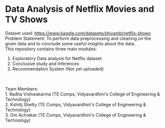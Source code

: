 # Data Analysis of Netflix Movies and TV Shows
Dataset used: https://www.kaggle.com/datasets/shivamb/netflix-shows
<br>
Problem Statement: To perform data preprocessing and cleaning on the given data and to conclude some useful insights about the data. <br>
This repository contains three main modules: <br>
1. Exploratory Data analysis for Netflix dataset <br>
2. Conclusive study and Inferences <br>
3. Recommendation System (Not yet uploaded) <br>
<br>
<br>
Team Members: <br>
1. Radha Vishwakarma (TE Comps, Vidyavardhini's College of Engineering & Technology)<br>
2. Kshitij Shetty (TE Comps, Vidyavardhini's College of Engineering & Technology)<br>
3. Om Achrekar (TE Comps, Vidyavardhini's College of Engineering & Technology)<br>
